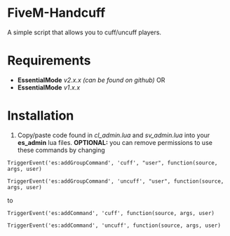 # FiveM-Handcuff
A simple script that allows you to cuff/uncuff players.

# Requirements
* **EssentialMode** *v2.x.x (can be found on github)*
OR
* **EssentialMode** *v1.x.x*

# Installation
1. Copy/paste code found in *cl_admin.lua* and *sv_admin.lua* into your **es_admin** lua files.
**OPTIONAL:** you can remove permissions to use these commands by changing
```
TriggerEvent('es:addGroupCommand', 'cuff', "user", function(source, args, user)
```
```
TriggerEvent('es:addGroupCommand', 'uncuff', "user", function(source, args, user)
```
to
```
TriggerEvent('es:addCommand', 'cuff', function(source, args, user)
```
```
TriggerEvent('es:addCommand', 'uncuff', function(source, args, user)
```



